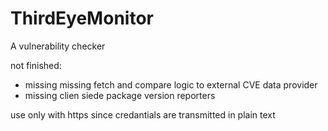 # ThirdEyeMonitor
A vulnerability checker

not finished:
 - missing missing fetch and compare logic to external CVE data provider
 - missing clien siede package version reporters
 
use only with https since credantials are transmitted in plain text
